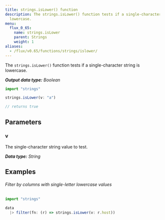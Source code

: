 ```yaml
---
title: strings.isLower() function
description: The strings.isLower() function tests if a single-character string is
  lowercase.
menu:
  flux_0_65:
    name: strings.isLower
    parent: Strings
    weight: 1
aliases:
  - /flux/v0.65/functions/strings/islower/
---
```


The `strings.isLower()` function tests if a single-character string is lowercase.

_**Output data type:** Boolean_

```js
import "strings"

strings.isLower(v: "a")

// returns true
```

## Parameters

### v
The single-character string value to test.

_**Data type:** String_

## Examples

###### Filter by columns with single-letter lowercase values
```js
import "strings"

data
  |> filter(fn: (r) => strings.isLower(v: r.host))
```
